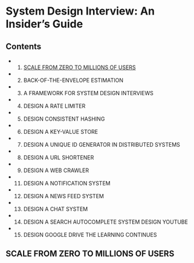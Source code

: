 # System Design Interview: An Insider’s Guide

## Contents
- 1. [SCALE FROM ZERO TO MILLIONS OF USERS](#scale-from-zero-to-millions-of-users)
- 2. BACK-OF-THE-ENVELOPE ESTIMATION
- 3. A FRAMEWORK FOR SYSTEM DESIGN INTERVIEWS
- 4. DESIGN A RATE LIMITER
- 5. DESIGN CONSISTENT HASHING
- 6. DESIGN A KEY-VALUE STORE
- 7. DESIGN A UNIQUE ID GENERATOR IN DISTRIBUTED SYSTEMS 
- 8. DESIGN A URL SHORTENER
- 9. DESIGN A WEB CRAWLER
- 11. DESIGN A NOTIFICATION SYSTEM
- 12. DESIGN A NEWS FEED SYSTEM
- 13. DESIGN A CHAT SYSTEM
- 14. DESIGN A SEARCH AUTOCOMPLETE SYSTEM DESIGN YOUTUBE
- 15. DESIGN GOOGLE DRIVE THE LEARNING CONTINUES


## SCALE FROM ZERO TO MILLIONS OF USERS